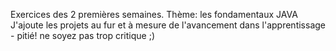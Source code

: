 Exercices des 2 premières semaines. Thème: les fondamentaux JAVA
J'ajoute les projets au fur et à mesure de l'avancement dans l'apprentissage - pitié! ne soyez pas trop critique ;)
